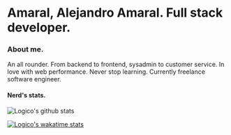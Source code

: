 # Amaral, Alejandro Amaral. Full stack developer.

### About me.

An all rounder. From backend to frontend, sysadmin to customer service. In love with web performance. Never stop learning. Currently freelance software engineer. 

#### Nerd's stats.

![Logico's github stats](https://github-cards-14imovvu0.vercel.app/api?username=logico-dev&theme=default&show_icons=true&locale=es)

[![Logico's wakatime stats](https://github-readme-stats.vercel.app/api/wakatime?username=LogicoDev&theme=default)](https://github.com/logico-dev/github-readme-stats)


<!--
**logico-dev/logico-dev** is a ✨ _special_ ✨ repository because its `README.md` (this file) appears on your GitHub profile.

Here are some ideas to get you started:

- 🔭 I’m currently working on ...
- 🌱 I’m currently learning ...
- 👯 I’m looking to collaborate on ...
- 🤔 I’m looking for help with ...
- 💬 Ask me about ...
- 📫 How to reach me: ...
- 😄 Pronouns: ...
- ⚡ Fun fact: ...
-->
